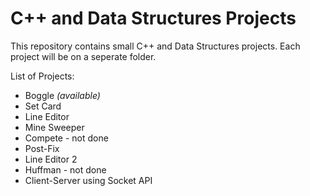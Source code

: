 # C++ and Data Structures Projects 
This repository contains small C++ and Data Structures projects. Each project will be on a seperate folder.

List of Projects:
- Boggle *(available)*
- Set Card
- Line Editor
- Mine Sweeper
- Compete - not done
- Post-Fix
- Line Editor 2
- Huffman - not done
- Client-Server using Socket API
